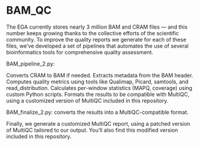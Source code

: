 # BAM_QC

The EGA currently stores nearly 3 million BAM and CRAM files — and this number keeps growing thanks to the collective efforts of the scientific community. To improve the quality reports we generate for each of these files, we’ve developed a set of pipelines that automates the use of several bioinformatics tools for comprehensive quality assessment.

BAM_pipeline_2.py:

Converts CRAM to BAM if needed.
Extracts metadata from the BAM header.
Computes quality metrics using tools like Qualimap, Picard, samtools, and read_distribution.
Calculates per-window statistics (MAPQ, coverage) using custom Python scripts.
Formats the results to be compatible with MultiQC, using a customized version of MultiQC included in this repository.

BAM_finalize_2.py: converts the results into a MultiQC-compatible format.

Finally, we generate a customized MultiQC report, using a patched version of MultiQC tailored to our output. You’ll also find this modified version included in this repository.
